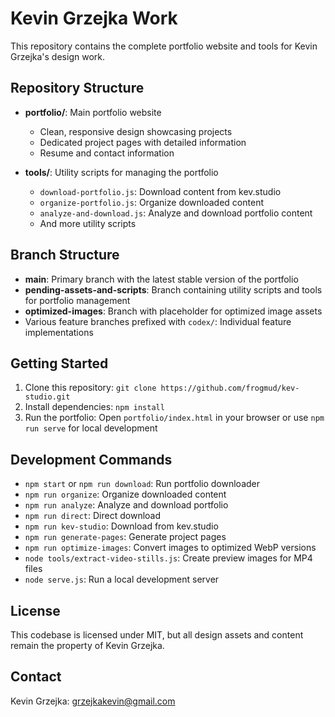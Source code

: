 # Kevin Grzejka Work

This repository contains the complete portfolio website and tools for Kevin Grzejka's design work.

## Repository Structure

- **portfolio/**: Main portfolio website
  - Clean, responsive design showcasing projects
  - Dedicated project pages with detailed information
  - Resume and contact information
  
- **tools/**: Utility scripts for managing the portfolio
  - `download-portfolio.js`: Download content from kev.studio
  - `organize-portfolio.js`: Organize downloaded content
  - `analyze-and-download.js`: Analyze and download portfolio content
  - And more utility scripts

## Branch Structure

- **main**: Primary branch with the latest stable version of the portfolio
- **pending-assets-and-scripts**: Branch containing utility scripts and tools for portfolio management
- **optimized-images**: Branch with placeholder for optimized image assets
- Various feature branches prefixed with `codex/`: Individual feature implementations

## Getting Started

1. Clone this repository: `git clone https://github.com/frogmud/kev-studio.git`
2. Install dependencies: `npm install`
3. Run the portfolio: Open `portfolio/index.html` in your browser or use `npm run serve` for local development

## Development Commands

- `npm start` or `npm run download`: Run portfolio downloader
- `npm run organize`: Organize downloaded content
- `npm run analyze`: Analyze and download portfolio
- `npm run direct`: Direct download
- `npm run kev-studio`: Download from kev.studio
- `npm run generate-pages`: Generate project pages
- `npm run optimize-images`: Convert images to optimized WebP versions
- `node tools/extract-video-stills.js`: Create preview images for MP4 files
- `node serve.js`: Run a local development server

## License

This codebase is licensed under MIT, but all design assets and content remain the property of Kevin Grzejka.

## Contact

Kevin Grzejka: grzejkakevin@gmail.com

